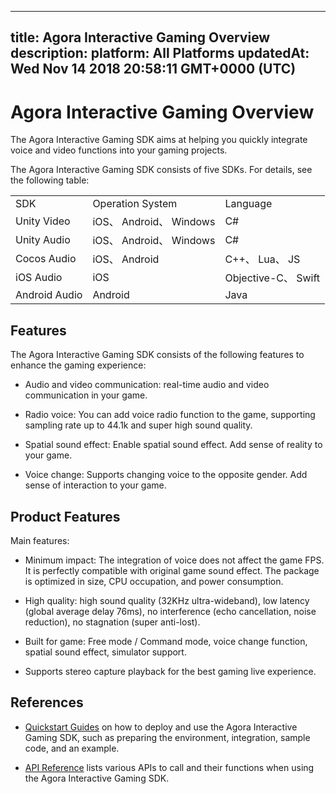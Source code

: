 
---
title: Agora Interactive Gaming Overview
description: 
platform: All Platforms
updatedAt: Wed Nov 14 2018 20:58:11 GMT+0000 (UTC)
---
# Agora Interactive Gaming Overview
The Agora Interactive Gaming SDK aims at helping you quickly integrate voice and video functions into your gaming projects.

The Agora Interactive Gaming SDK consists of five SDKs. For details, see the following table:

<table>
<colgroup>
<col/>
<col/>
<col/>
</colgroup>
<tbody>
<tr><td>SDK</td>
<td>Operation System</td>
<td>Language</td>
</tr>
<tr><td>Unity Video</td>
<td>iOS、 Android、 Windows</td>
<td>C#</td>
</tr>
<tr><td>Unity Audio</td>
<td>iOS、 Android、 Windows</td>
<td>C#</td>
</tr>
<tr><td>Cocos Audio</td>
<td>iOS、 Android</td>
<td>C++、 Lua、 JS</td>
</tr>
<tr><td>iOS Audio</td>
<td>iOS</td>
<td>Objective-C、 Swift</td>
</tr>
<tr><td>Android Audio</td>
<td>Android</td>
<td>Java</td>
</tr>
</tbody>
</table>



## Features

The Agora Interactive Gaming SDK consists of the following features to enhance the gaming experience:

-   Audio and video communication: real-time audio and video communication in your game.

-   Radio voice: You can add voice radio function to the game, supporting sampling rate up to 44.1k and super high sound quality.

-   Spatial sound effect: Enable spatial sound effect. Add sense of reality to your game.

-   Voice change: Supports changing voice to the opposite gender. Add sense of interaction to your game.


## Product Features

Main features:

-   Minimum impact: The integration of voice does not affect the game FPS. It is perfectly compatible with original game sound effect. The package is optimized in size, CPU occupation, and power consumption.

-   High quality: high sound quality \(32KHz ultra-wideband\), low latency \(global average delay 76ms\), no interference \(echo cancellation, noise reduction\), no stagnation \(super anti-lost\).

-   Built for game: Free mode / Command mode, voice change function, spatial sound effect, simulator support.

-   Supports stereo capture playback for the best gaming live experience.


## References

-   [Quickstart Guides](../../en/Quickstart%20Guide/game_cocos_android.md) on how to deploy and use the Agora Interactive Gaming SDK, such as preparing the environment, integration, sample code, and an example.

-   [API Reference](../../en/API%20Reference/game_android.md) lists various APIs to call and their functions when using the Agora Interactive Gaming SDK.



